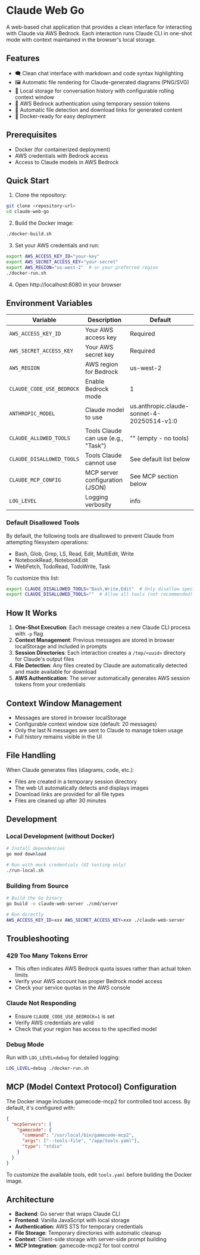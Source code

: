 # Claude Web Go

A web-based chat application that provides a clean interface for interacting with Claude via AWS Bedrock. Each interaction runs Claude CLI in one-shot mode with context maintained in the browser's local storage.

## Features

- 🗨️ Clean chat interface with markdown and code syntax highlighting
- 🖼️ Automatic file rendering for Claude-generated diagrams (PNG/SVG)
- 💾 Local storage for conversation history with configurable rolling context window
- 🔐 AWS Bedrock authentication using temporary session tokens
- 📁 Automatic file detection and download links for generated content
- 🚀 Docker-ready for easy deployment

## Prerequisites

- Docker (for containerized deployment)
- AWS credentials with Bedrock access
- Access to Claude models in AWS Bedrock

## Quick Start

1. Clone the repository:
```bash
git clone <repository-url>
cd claude-web-go
```

2. Build the Docker image:
```bash
./docker-build.sh
```

3. Set your AWS credentials and run:
```bash
export AWS_ACCESS_KEY_ID="your-key"
export AWS_SECRET_ACCESS_KEY="your-secret"
export AWS_REGION="us-west-2"  # or your preferred region
./docker-run.sh
```

4. Open http://localhost:8080 in your browser

## Environment Variables

| Variable | Description | Default |
|----------|-------------|---------|
| `AWS_ACCESS_KEY_ID` | Your AWS access key | Required |
| `AWS_SECRET_ACCESS_KEY` | Your AWS secret key | Required |
| `AWS_REGION` | AWS region for Bedrock | us-west-2 |
| `CLAUDE_CODE_USE_BEDROCK` | Enable Bedrock mode | 1 |
| `ANTHROPIC_MODEL` | Claude model to use | us.anthropic.claude-sonnet-4-20250514-v1:0 |
| `CLAUDE_ALLOWED_TOOLS` | Tools Claude can use (e.g., "Task") | "" (empty - no tools) |
| `CLAUDE_DISALLOWED_TOOLS` | Tools Claude cannot use | See default list below |
| `CLAUDE_MCP_CONFIG` | MCP server configuration (JSON) | See MCP section below |
| `LOG_LEVEL` | Logging verbosity | info |

### Default Disallowed Tools

By default, the following tools are disallowed to prevent Claude from attempting filesystem operations:
- Bash, Glob, Grep, LS, Read, Edit, MultiEdit, Write
- NotebookRead, NotebookEdit
- WebFetch, TodoRead, TodoWrite, Task

To customize this list:
```bash
export CLAUDE_DISALLOWED_TOOLS="Bash,Write,Edit"  # Only disallow specific tools
export CLAUDE_DISALLOWED_TOOLS=""  # Allow all tools (not recommended)
```

## How It Works

1. **One-Shot Execution**: Each message creates a new Claude CLI process with `-p` flag
2. **Context Management**: Previous messages are stored in browser localStorage and included in prompts
3. **Session Directories**: Each interaction creates a `/tmp/<uuid>` directory for Claude's output files
4. **File Detection**: Any files created by Claude are automatically detected and made available for download
5. **AWS Authentication**: The server automatically generates AWS session tokens from your credentials

## Context Window Management

- Messages are stored in browser localStorage
- Configurable context window size (default: 20 messages)
- Only the last N messages are sent to Claude to manage token usage
- Full history remains visible in the UI

## File Handling

When Claude generates files (diagrams, code, etc.):
- Files are created in a temporary session directory
- The web UI automatically detects and displays images
- Download links are provided for all file types
- Files are cleaned up after 30 minutes

## Development

### Local Development (without Docker)

```bash
# Install dependencies
go mod download

# Run with mock credentials (UI testing only)
./run-local.sh
```

### Building from Source

```bash
# Build the Go binary
go build -o claude-web-server ./cmd/server

# Run directly
AWS_ACCESS_KEY_ID=xxx AWS_SECRET_ACCESS_KEY=xxx ./claude-web-server
```

## Troubleshooting

### 429 Too Many Tokens Error
- This often indicates AWS Bedrock quota issues rather than actual token limits
- Verify your AWS account has proper Bedrock model access
- Check your service quotas in the AWS console

### Claude Not Responding
- Ensure `CLAUDE_CODE_USE_BEDROCK=1` is set
- Verify AWS credentials are valid
- Check that your region has access to the specified model

### Debug Mode
Run with `LOG_LEVEL=debug` for detailed logging:
```bash
LOG_LEVEL=debug ./docker-run.sh
```

## MCP (Model Context Protocol) Configuration

The Docker image includes gamecode-mcp2 for controlled tool access. By default, it's configured with:

```json
{
  "mcpServers": {
    "gamecode": {
      "command": "/usr/local/bin/gamecode-mcp2",
      "args": ["--tools-file", "/app/tools.yaml"],
      "type": "stdio"
    }
  }
}
```

To customize the available tools, edit `tools.yaml` before building the Docker image.

## Architecture

- **Backend**: Go server that wraps Claude CLI
- **Frontend**: Vanilla JavaScript with local storage
- **Authentication**: AWS STS for temporary credentials
- **File Storage**: Temporary directories with automatic cleanup
- **Context**: Client-side storage with server-side prompt building
- **MCP Integration**: gamecode-mcp2 for tool control